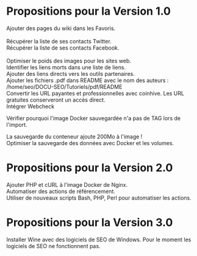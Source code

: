 # Propositions pour la Version 1.0
Ajouter des pages du wiki dans les Favoris.<br/><br/>
Récupérer la liste de ses contacts Twitter.<br/>
Récupérer la liste de ses contacts Facebook.<br/><br/>
Optimiser le poids des images pour les sites web.<br/>
Identifier les liens morts dans une liste de liens.<br/>
Ajouter des liens directs vers les outils partenaires.<br/>
Ajouter les fichiers .pdf dans README avec le nom des auteurs : /home/seo/DOCU-SEO/Tutoriels/pdf/README<br/>
Convertir les URL payantes et professionnelles avec coinhive. Les URL gratuites conserveront un accès direct.<br/>
Intégrer Webcheck<br/>

Vérifier pourquoi l'image Docker sauvegardée n'a pas de TAG lors de l'import.<br/>

La sauvegarde du conteneur ajoute 200Mo à l'image !<br/>
Optimiser la sauvegarde des données avec Docker et les volumes.

# Propositions pour la Version 2.0
Ajouter PHP et cURL à l'image Docker de Nginx.<br/>
Automatiser des actions de référencement.<br/>
Utiliser de nouveaux scripts Bash, PHP, Perl pour automatiser les actions.

# Propositions pour la Version 3.0
Installer Wine avec des logiciels de SEO de Windows. Pour le moment les logiciels de SEO ne fonctionnent pas.
